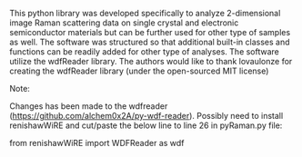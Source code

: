 This python library was developed specifically to analyze 2-dimensional image Raman scattering data on single crystal and electronic semiconductor materials but can be further used for other type of samples as well. The software was structured so that additional built-in classes and functions can be readily added for other type of analyses. The software utilize the wdfReader library. The authors would like to thank lovaulonze for creating the wdfReader library (under the open-sourced MIT license)

Note: 

Changes has been made to the wdfreader (https://github.com/alchem0x2A/py-wdf-reader). Possibly need to install renishawWiRE
and cut/paste the below line to line 26 in pyRaman.py file:

from renishawWiRE import WDFReader as wdf
